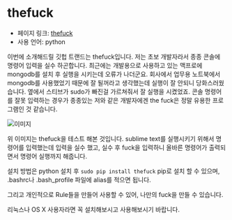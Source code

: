 # thefuck

- 페이지 링크: [thefuck](https://github.com/nvbn/thefuck)
- 사용 언어: python

이번에 소개해드릴 깃헙 트랜드는 thefuck입니다.
저는 초보 개발자라서 종종 콘솔에 명령어 입력을 실수 하곤합니다.
최근에는 개발용으로 사용하고 있는 맥프로에 mongodb를 설치 후 실행을 시키는데 오류가 나더군요. 회사에서 업무용 노트북에서 mongodb를 사용했었기 때문에 잘 될꺼라고 생각했는데 실행이 잘 안되니 당화스러웠습니다. 옆에서 스티브가 sudo가 빠진걸 가르쳐줘서 잘 실행을 시켰었죠.
콘솔 명령어를 잘못 입력하는 경우가 종종있는 저와 같은 개발자에겐 the fuck은 정말 유용한 프로그램인 것 같습니다.

![이미지](https://raw.githubusercontent.com/TeamSEGO/github-trend-kr/master/img/013-01-01.png)

위 이미지는 thefuck을 테스트 해본 것입니다. sublime text를 실행시키기 위해서 명령어를 입력했는데 입력을 실수 했고, 실수 후 fuck을 입력하니 올바른 명령어가 출력되면서 명령어 실행까지 해줍니다.

설치 방법은 python 설치 후 ```sudo pip install thefuck``` pip로 설치 할 수 있으며, 
.bashrc나 .bash_profile 파일에 alias를 적으면 됩니다.

그리고 개인적으로 Rule들을 만들어 사용할 수 있어, 나만의 fuck을 만들 수 있습니다.

리눅스나 OS X 사용자라면 꼭 설치해보시고 사용해보시기 바랍니다.